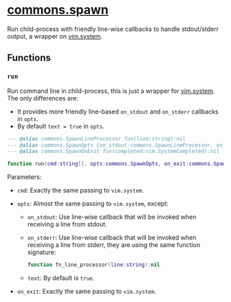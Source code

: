 <!-- markdownlint-disable MD001 MD013 MD034 MD033 MD051 MD024 -->

# [commons.spawn](https://github.com/linrongbin16/commons.nvim/blob/main/lua/commons/spawn.lua)

Run child-process with friendly line-wise callbacks to handle stdout/stderr output, a wrapper on [vim.system](<https://neovim.io/doc/user/lua.html#vim.system()>).

## Functions

### `run`

Run command line in child-process, this is just a wrapper for [vim.system](<https://neovim.io/doc/user/lua.html#vim.system()>). The only differences are:

- It provides more friendly line-based `on_stdout` and `on_stderr` callbacks in `opts`.
- By default `text = true` in `opts`.

```lua
--- @alias commons.SpawnLineProcessor fun(line:string):nil
--- @alias commons.SpawnOpts {on_stdout:commons.SpawnLineProcessor, on_stderr:commons.SpawnLineProcessor, [string]:any}
--- @alias commons.SpawnOnExit fun(completed:vim.SystemCompleted):nil

function run(cmd:string[], opts:commons.SpawnOpts, on_exit:commons.SpawnOnExit?):vim.SystemObject
```

Parameters:

- `cmd`: Exactly the same passing to `vim.system`.
- `opts`: Almost the same passing to `vim.system`, except:

  - `on_stdout`: Use line-wise callback that will be invoked when receiving a line from stdout.
  - `on_stderr`: Use line-wise callback that will be invoked when receiving a line from stderr, they are using the same function signature:

    ```lua
    function fn_line_processor(line:string):nil
    ```

  - `text`: By default is `true`.

- `on_exit`: Exactly the same passing to `vim.system`.

